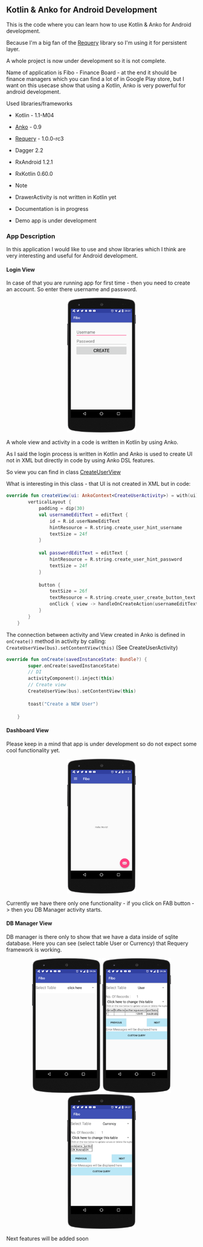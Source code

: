 ## Kotlin & Anko for Android Development

This is the code where you can learn how to use Kotlin & Anko for Android development.
 
Because I'm a big fan of the [Requery](https://github.com/requery/requery) library so I'm using it 
for persistent layer.
 
A whole project is now under development so it is not complete. 

Name of application is Fibo - Finance Board - at the end it should be finance managers which you can find 
a lot of in Google Play store, but I want on this usecase show that using a Kotlin, Anko is very powerful 
for android development.

Used libraries/frameworks
* Kotlin - 1.1-M04
* [Anko](https://github.com/Kotlin/anko) - 0.9
* [Requery](https://github.com/requery/requery) - 1.0.0-rc3
* Dagger 2.2
* RxAndroid 1.2.1
* RxKotlin 0.60.0

* Note
 * DrawerActivity is not written in Kotlin yet
 * Documentation is in progress
 * Demo app is under development

### App Description
In this application I would like to use and show libraries which I think are very interesting and 
useful for Android development.

#### Login View
In case of that you are running app for first time - then you need to create an account.
So enter there username and password.

<p align="center">
  <img src="art/github/login.png" width="182" height="357"/>
</p>

A whole view and activity in a code is written in Kotlin by using Anko.

As I said the login process is written in Kotlin and Anko is used to create UI not in XML but 
directly in code by using Anko DSL features.

So view you can find in class [CreateUserView](https://github.com/vsouhrada/kotlin-anko-demo/blob/master/app/src/main/kotlin/com/vsouhrada/kotlin/android/anko/fibo/function/user/CreateUserView.kt)

What is interesting in this class - that UI is not created in XML but in code:
```kotlin
override fun createView(ui: AnkoContext<CreateUserActivity>) = with(ui) {
        verticalLayout {
            padding = dip(30)
            val usernameEditText = editText {
                id = R.id.userNameEditText
                hintResource = R.string.create_user_hint_username
                textSize = 24f
            }

            val passwordEditText = editText {
                hintResource = R.string.create_user_hint_password
                textSize = 24f
            }

            button {
                textSize = 26f
                textResource = R.string.create_user_create_button_text
                onClick { view -> handleOnCreateAction(usernameEditText, passwordEditText) }
            }
        }
    }
```

The connection between activity and View created in Anko is defined in `onCreate()` method in activity by calling:
`CreateUserView(bus).setContentView(this)`
(See CreateUserActivity)
```kotlin
override fun onCreate(savedInstanceState: Bundle?) {
        super.onCreate(savedInstanceState)
        // DI
        activityComponent().inject(this)
        // Create view
        CreateUserView(bus).setContentView(this)

        toast("Create a NEW User")

    }
```

#### Dashboard View
Please keep in a mind that app is under development so do not expect some cool functionality yet.
<p align="center">
  <img src="art/github/main.png" width="182" height="357"/>
</p>

Currently we have there only one functionality - if you click on FAB button -> then you DB Manager activity 
starts.

#### DB Manager View
DB manager is there only to show that we have a data inside of sqlite database.
Here you can see (select table User or Currency) that Requery framework is working.
<p align="center">
  <img src="art/github/db01.png" width="182" height="357"/>
  <img src="art/github/db02.png" width="182" height="357"/>
  <img src="art/github/db03.png" width="182" height="357"/>
</p>

Next features will be added soon